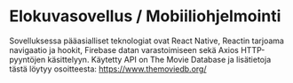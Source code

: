 # Elokuvasovellus / Mobiiliohjelmointi
Sovelluksessa pääasialliset teknologiat ovat React Native, Reactin tarjoama navigaatio ja hookit, Firebase datan varastoimiseen sekä Axios HTTP-pyyntöjen käsittelyyn. Käytetty API on The Movie Database ja lisätietoja tästä löytyy osoitteesta: https://www.themoviedb.org/
